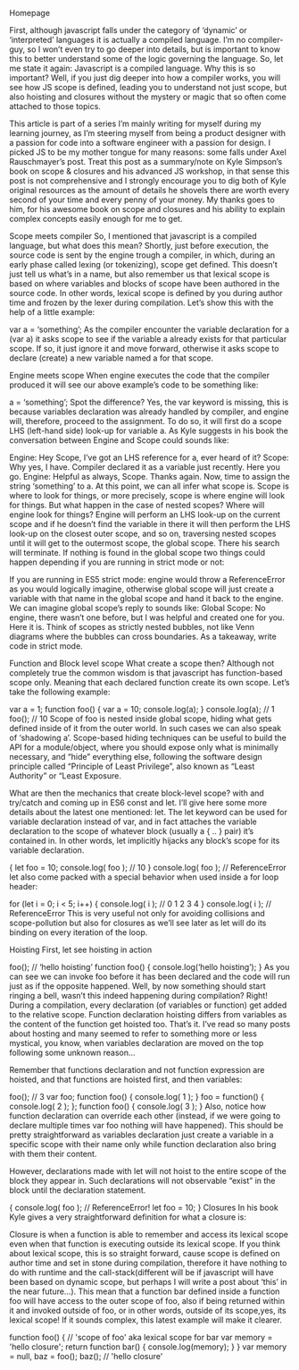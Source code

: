 Homepage

First, although javascript falls under the category of ‘dynamic’ or ‘interpreted’ languages it is actually a compiled language. I’m no compiler-guy, so I won’t even try to go deeper into details, but is important to know this to better understand some of the logic governing the language. So, let me state it again: Javascript is a compiled language. Why this is so important? Well, if you just dig deeper into how a compiler works, you will see how JS scope is defined, leading you to understand not just scope, but also hoisting and closures without the mystery or magic that so often come attached to those topics.

This article is part of a series I’m mainly writing for myself during my learning journey, as I’m steering myself from being a product designer with a passion for code into a software engineer with a passion for design. I picked JS to be my mother tongue for many reasons: some falls under Axel Rauschmayer’s post.
Treat this post as a summary/note on Kyle Simpson’s book on scope & closures and his advanced JS workshop, in that sense this post is not comprehensive and I strongly encourage you to dig both of Kyle original resources as the amount of details he shovels there are worth every second of your time and every penny of your money. My thanks goes to him, for his awesome book on scope and closures and his ability to explain complex concepts easily enough for me to get.

Scope meets compiler
So, I mentioned that javascript is a compiled language, but what does this mean? Shortly, just before execution, the source code is sent by the engine trough a compiler, in which, during an early phase called lexing (or tokenizing), scope get defined. This doesn’t just tell us what’s in a name, but also remember us that lexical scope is based on where variables and blocks of scope have been authored in the source code. In other words, lexical scope is defined by you during author time and frozen by the lexer during compilation. Let’s show this with the help of a little example:

var a = ‘something’;
As the compiler encounter the variable declaration for a (var a) it asks scope to see if the variable a already exists for that particular scope. If so, it just ignore it and move forward, otherwise it asks scope to declare (create) a new variable named a for that scope.

Engine meets scope
When engine executes the code that the compiler produced it will see our above example’s code to be something like:

a = ‘something’;
Spot the difference? Yes, the var keyword is missing, this is because variables declaration was already handled by compiler, and engine will, therefore, proceed to the assignment. To do so, it will first do a scope LHS (left-hand side) look-up for variable a. As Kyle suggests in his book the conversation between Engine and Scope could sounds like:

Engine: Hey Scope, I’ve got an LHS reference for a, ever heard of it?
Scope: Why yes, I have. Compiler declared it as a variable just recently. Here you go.
Engine: Helpful as always, Scope. Thanks again. Now, time to assign the string ‘something’ to a.
At this point, we can all infer what scope is. Scope is where to look for things, or more precisely, scope is where engine will look for things. But what happen in the case of nested scopes? Where will engine look for things? Engine will perform an LHS look-up on the current scope and if he doesn’t find the variable in there it will then perform the LHS look-up on the closest outer scope, and so on, traversing nested scopes until it will get to the outermost scope, the global scope. There his search will terminate. If nothing is found in the global scope two things could happen depending if you are running in strict mode or not:

If you are running in ES5 strict mode: engine would throw a ReferenceError as you would logically imagine,
otherwise global scope will just create a variable with that name in the global scope and hand it back to the engine. We can imagine global scope’s reply to sounds like:
Global Scope: No engine, there wasn’t one before, but I was helpful and created one for you. Here it is.
Think of scopes as strictly nested bubbles, not like Venn diagrams where the bubbles can cross boundaries. As a takeaway, write code in strict mode.

Function and Block level scope
What create a scope then? Although not completely true the common wisdom is that javascript has function-based scope only. Meaning that each declared function create its own scope. Let’s take the following example:

var a = 1; 
function foo() {
    var a = 10;
    console.log(a);
}
console.log(a); // 1
foo();          // 10
Scope of foo is nested inside global scope, hiding what gets defined inside of it from the outer world. In such cases we can also speak of ‘shadowing a’. Scope-based hiding techniques can be useful to build the API for a module/object, where you should expose only what is minimally necessary, and “hide” everything else, following the software design principle called “Principle of Least Privilege”, also known as “Least Authority” or “Least Exposure.

What are then the mechanics that create block-level scope? with and try/catch and coming up in ES6 const and let. I’ll give here some more details about the latest one mentioned: let. The let keyword can be used for variable declaration instead of var, and in fact attaches the variable declaration to the scope of whatever block (usually a { .. } pair) it’s contained in. In other words, let implicitly hijacks any block’s scope for its variable declaration.

{
    let foo = 10;
    console.log( foo ); // 10
}
console.log( foo ); // ReferenceError
let also come packed with a special behavior when used inside a for loop header:

for (let i = 0; i < 5; i++) {
    console.log( i ); // 0 1 2 3 4
}
console.log( i ); // ReferenceError
This is very useful not only for avoiding collisions and scope-pollution but also for closures as we’ll see later as let will do its binding on every iteration of the loop.

Hoisting
First, let see hoisting in action

foo(); // ‘hello hoisting’
function foo() {
    console.log(‘hello hoisting’);
}
As you can see we can invoke foo before it has been declared and the code will run just as if the opposite happened. Well, by now something should start ringing a bell, wasn’t this indeed happening during compilation? Right! During a compilation, every declaration (of variables or function) get added to the relative scope. Function declaration hoisting differs from variables as the content of the function get hoisted too. That’s it. I’ve read so many posts about hosting and many seemed to refer to something more or less mystical, you know, when variables declaration are moved on the top following some unknown reason…

Remember that functions declaration and not function expression are hoisted, and that functions are hoisted first, and then variables:

foo(); // 3
var foo;
function foo() {
    console.log( 1 );
}
foo = function() {
    console.log( 2 );
};
function foo() {
    console.log( 3 );
}
Also, notice how function declaration can override each other (instead, if we were going to declare multiple times var foo nothing will have happened). This should be pretty straightforward as variables declaration just create a variable in a specific scope with their name only while function declaration also bring with them their content.

However, declarations made with let will not hoist to the entire scope of the block they appear in. Such declarations will not observable “exist” in the block until the declaration statement.

{
   console.log( foo ); // ReferenceError!
   let foo = 10;
}
Closures
In his book Kyle gives a very straightforward definition for what a closure is:

Closure is when a function is able to remember and access its lexical scope even when that function is executing outside its lexical scope.
If you think about lexical scope, this is so straight forward, cause scope is defined on author time and set in stone during compilation, therefore it have nothing to do with runtime and the call-stack(different will be if javascript will have been based on dynamic scope, but perhaps I will write a post about ‘this’ in the near future…). This mean that a function bar defined inside a function foo will have access to the outer scope of foo, also if being returned within it and invoked outside of foo, or in other words, outside of its scope,yes, its lexical scope! If it sounds complex, this latest example will make it clearer.

function foo() {  // 'scope of foo' aka lexical scope for bar
   var memory = 'hello closure';
   return function bar() {
      console.log(memory);
   }
}
var memory = null,
    baz = foo();
baz(); // 'hello closure'
